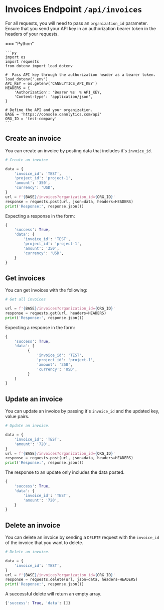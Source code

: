 # Invoices Endpoint `/api/invoices`

For all requests, you will need to pass an `organization_id` parameter. Ensure that you send your API key in an authorization bearer token in the headers of your requests.

=== "Python"

    ```py
    import os
    import requests
    from dotenv import load_dotenv

    #  Pass API key through the authorization header as a bearer token.
    load_dotenv('.env')
    API_KEY = os.getenv('CANNLYTICS_API_KEY')
    HEADERS = {
        'Authorization': 'Bearer %s' % API_KEY,
        'Content-type': 'application/json',
    }

    # Define the API and your organization.
    BASE = 'https://console.cannlytics.com/api'
    ORG_ID = 'test-company'
    ```

## Create an invoice

You can create an invoice by posting data that includes it's `invoice_id`.

```py
# Create an invoice

data = {
    'invoice_id': 'TEST',
    'project_id': 'project-1',
    'amount': '350',
    'currency': 'USD',
}
url = f'{BASE}/invoices?organization_id={ORG_ID}'
response = requests.post(url, json=data, headers=HEADERS)
print('Response:', response.json())
```

Expecting a response in the form:

```py
{
    'success': True,
    'data': {
        'invoice_id': 'TEST',
        'project_id': 'project-1',
        'amount': '350',
        'currency': 'USD',
    }
}
```

## Get invoices

You can get invoices with the following:

```py
# Get all invoices

url = f'{BASE}/invoices?organization_id={ORG_ID}'
response = requests.get(url, headers=HEADERS)
print('Response:', response.json())
```

Expecting a response in the form:

```py
{
    'success': True,
    'data': [
          {
              'invoice_id': 'TEST',
              'project_id': 'project-1',
              'amount': '350',
              'currency': 'USD',
          }
    ]
}
```

## Update an invoice

You can update an invoice by passing it's `invoice_id` and the updated key, value pairs.

```py
# Update an invoice.

data = {
    'invoice_id': 'TEST',
    'amount': '720',
}
url = f'{BASE}/invoices?organization_id={ORG_ID}'
response = requests.post(url, json=data, headers=HEADERS)
print('Response:', response.json())
```

The response to an update only includes the data posted.

```py
{
    'success': True,
    'data': {
        'invoice_id': 'TEST',
        'amount': '720',
    }
}
```

## Delete an invoice

You can delete an invoice by sending a `DELETE` request with the `invoice_id` of the invoice that you want to delete.

```py
# Delete an invoice.

data = {
    'invoice_id': 'TEST',
}
url = f'{BASE}/invoices?organization_id={ORG_ID}'
response = requests.delete(url, json=data, headers=HEADERS)
print('Response:', response.json())
```

A successful delete will return an empty array.

```py
{'success': True, 'data': []}
```
